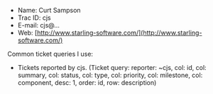 - Name: Curt Sampson
- Trac ID: cjs 
- E-mail: cjs@… 
- Web: [http://www.starling-software.com/](http://www.starling-software.com/)


Common ticket queries I use:


- Tickets reported by cjs. (Ticket query: reporter: \~cjs, col: id, col: summary, col: status, col: type, col: priority, col: milestone, col: component, desc: 1, order: id, row: description)
